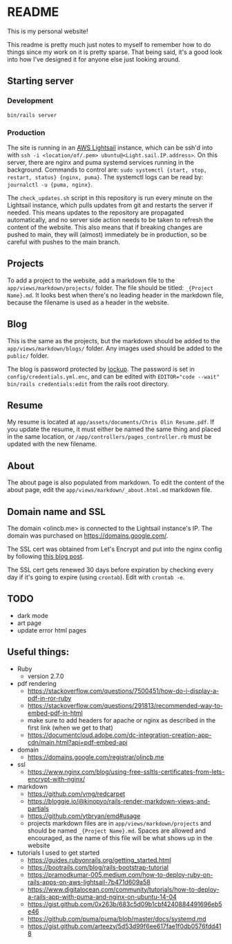 # README

This is my personal website!

This readme is pretty much just notes to myself to remember how to do things since my work on it is pretty sparse. That being said, it's a good look into how I've designed it for anyone else just looking around.

## Starting server

### Development

`bin/rails server`

### Production

The site is running in an [AWS Lightsail](https://lightsail.aws.amazon.com/ls/webapp/home/instances) instance,
which can be ssh'd into with `ssh -i <location/of/.pem> ubuntu@<Light.sail.IP.address>`.
On this server, there are nginx and puma systemd services running in the background.
Commands to control are: `sudo systemctl {start, stop, restart, status} {nginx, puma}`.
The systemctl logs can be read by: `journalctl -u {puma, nginx}`.

The `check_updates.sh` script in this repository is run every minute on the Lightsail instance, which pulls updates from git and restarts the server if needed.
This means updates to the repository are propagated automatically, and no server side action needs to be taken to refresh the content of the website.
This also means that if breaking changes are pushed to main, they will (almost) immediately be in production, so be careful with pushes to the main branch.

## Projects

To add a project to the website, add a markdown file to the `app/views/markdown/projects/` folder. The file should be titled: `_{Project Name}.md`. It looks best when there's no leading header in the markdown file, because the filename is used as a header in the website.

## Blog

This is the same as the projects, but the markdown should be added to the `app/views/markdown/blogs/` folder. Any images used should be added to the `public/` folder.

The blog is password protected by [lockup](https://github.com/interdiscipline/lockup). The password is set in `config/credentials.yml.enc`, and can be edited with `EDITOR="code --wait" bin/rails credentials:edit` from the rails root directory.

## Resume

My resume is located at `app/assets/documents/Chris Olin Resume.pdf`. If you update the resume, it must either be named the same thing and placed in the same location, or `/app/controllers/pages_controller.rb` must be updated with the new filename.

## About

The about page is also populated from markdown. To edit the content of the about page, edit the `app/views/markdown/_about.html.md` markdown file.

## Domain name and SSL

The domain <olincb.me> is connected to the Lightsail instance's IP.
The domain was purchased on <https://domains.google.com/>.

The SSL cert was obtained from Let's Encrypt and put into the nginx config by following [this blog post](https://www.nginx.com/blog/using-free-ssltls-certificates-from-lets-encrypt-with-nginx/).

The SSL cert gets renewed 30 days before expiration by checking every day if it's going to expire (using `crontab`). Edit with `crontab -e`.

## TODO

- dark mode
- art page
- update error html pages

## Useful things:

- Ruby
  - version 2.7.0
- pdf rendering
  - <https://stackoverflow.com/questions/7500451/how-do-i-display-a-pdf-in-ror-ruby>
  - <https://stackoverflow.com/questions/291813/recommended-way-to-embed-pdf-in-html>
  - make sure to add headers for apache or nginx as described in the first link (when we get to that)
  - <https://documentcloud.adobe.com/dc-integration-creation-app-cdn/main.html?api=pdf-embed-api>
- domain
  - <https://domains.google.com/registrar/olincb.me>
- ssl
  - <https://www.nginx.com/blog/using-free-ssltls-certificates-from-lets-encrypt-with-nginx/>
- markdown
  - <https://github.com/vmg/redcarpet>
  - <https://bloggie.io/@kinopyo/rails-render-markdown-views-and-partials>
  - <https://github.com/ytbryan/emd#usage>
  - projects markdown files are in `app/views/markdown/projects` and should be named `_{Project Name}.md`. Spaces are allowed and encouraged, as the name of this file will be what shows up in the website
- tutorials I used to get started
  - <https://guides.rubyonrails.org/getting_started.html>
  - <https://bootrails.com/blog/rails-bootstrap-tutorial>
  - <https://pramodkumar-005.medium.com/how-to-deploy-ruby-on-rails-apps-on-aws-lightsail-7b471d609a58>
  - <https://www.digitalocean.com/community/tutorials/how-to-deploy-a-rails-app-with-puma-and-nginx-on-ubuntu-14-04>
  - <https://gist.github.com/0x263b/683c5d09b1cbf4240884491696eb5e46>
  - <https://github.com/puma/puma/blob/master/docs/systemd.md>
  - <https://gist.github.com/arteezy/5d53d99f6ee617fae1f0db0576fdd418>
